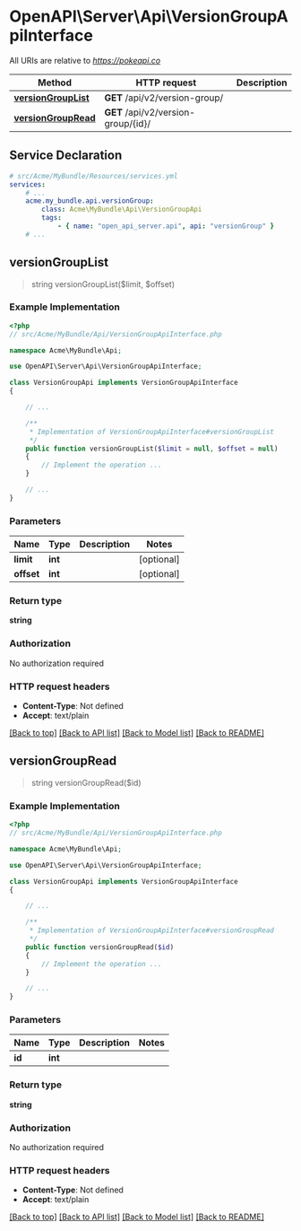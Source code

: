 # OpenAPI\Server\Api\VersionGroupApiInterface

All URIs are relative to *https://pokeapi.co*

Method | HTTP request | Description
------------- | ------------- | -------------
[**versionGroupList**](VersionGroupApiInterface.md#versionGroupList) | **GET** /api/v2/version-group/ | 
[**versionGroupRead**](VersionGroupApiInterface.md#versionGroupRead) | **GET** /api/v2/version-group/{id}/ | 


## Service Declaration
```yaml
# src/Acme/MyBundle/Resources/services.yml
services:
    # ...
    acme.my_bundle.api.versionGroup:
        class: Acme\MyBundle\Api\VersionGroupApi
        tags:
            - { name: "open_api_server.api", api: "versionGroup" }
    # ...
```

## **versionGroupList**
> string versionGroupList($limit, $offset)



### Example Implementation
```php
<?php
// src/Acme/MyBundle/Api/VersionGroupApiInterface.php

namespace Acme\MyBundle\Api;

use OpenAPI\Server\Api\VersionGroupApiInterface;

class VersionGroupApi implements VersionGroupApiInterface
{

    // ...

    /**
     * Implementation of VersionGroupApiInterface#versionGroupList
     */
    public function versionGroupList($limit = null, $offset = null)
    {
        // Implement the operation ...
    }

    // ...
}
```

### Parameters

Name | Type | Description  | Notes
------------- | ------------- | ------------- | -------------
 **limit** | **int**|  | [optional]
 **offset** | **int**|  | [optional]

### Return type

**string**

### Authorization

No authorization required

### HTTP request headers

 - **Content-Type**: Not defined
 - **Accept**: text/plain

[[Back to top]](#) [[Back to API list]](../../README.md#documentation-for-api-endpoints) [[Back to Model list]](../../README.md#documentation-for-models) [[Back to README]](../../README.md)

## **versionGroupRead**
> string versionGroupRead($id)



### Example Implementation
```php
<?php
// src/Acme/MyBundle/Api/VersionGroupApiInterface.php

namespace Acme\MyBundle\Api;

use OpenAPI\Server\Api\VersionGroupApiInterface;

class VersionGroupApi implements VersionGroupApiInterface
{

    // ...

    /**
     * Implementation of VersionGroupApiInterface#versionGroupRead
     */
    public function versionGroupRead($id)
    {
        // Implement the operation ...
    }

    // ...
}
```

### Parameters

Name | Type | Description  | Notes
------------- | ------------- | ------------- | -------------
 **id** | **int**|  |

### Return type

**string**

### Authorization

No authorization required

### HTTP request headers

 - **Content-Type**: Not defined
 - **Accept**: text/plain

[[Back to top]](#) [[Back to API list]](../../README.md#documentation-for-api-endpoints) [[Back to Model list]](../../README.md#documentation-for-models) [[Back to README]](../../README.md)

